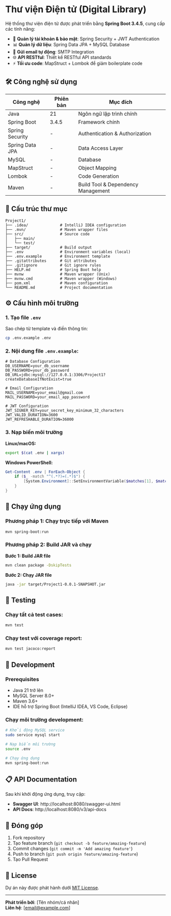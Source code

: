 # Thư viện Điện tử (Digital Library)

Hệ thống thư viện điện tử được phát triển bằng **Spring Boot 3.4.5**, cung cấp các tính năng:

- 🔐 **Quản lý tài khoản & bảo mật**: Spring Security + JWT Authentication
- 📊 **Quản lý dữ liệu**: Spring Data JPA + MySQL Database
- 📧 **Gửi email tự động**: SMTP Integration
- 🌐 **API RESTful**: Thiết kế RESTful API standards
- ⚡ **Tối ưu code**: MapStruct + Lombok để giảm boilerplate code

## 🛠️ Công nghệ sử dụng

| Công nghệ | Phiên bản | Mục đích |
|-----------|-----------|----------|
| Java | 21 | Ngôn ngữ lập trình chính |
| Spring Boot | 3.4.5 | Framework chính |
| Spring Security | - | Authentication & Authorization |
| Spring Data JPA | - | Data Access Layer |
| MySQL | - | Database |
| MapStruct | - | Object Mapping |
| Lombok | - | Code Generation |
| Maven | - | Build Tool & Dependency Management |

## 📂 Cấu trúc thư mục

```
Project1/
├── .idea/              # IntelliJ IDEA configuration
├── .mvn/               # Maven wrapper files
├── src/                # Source code
│   ├── main/
│   └── test/
├── target/             # Build output
├── .env                # Environment variables (local)
├── .env.example        # Environment template
├── .gitattributes      # Git attributes
├── .gitignore          # Git ignore rules
├── HELP.md             # Spring Boot help
├── mvnw                # Maven wrapper (Unix)
├── mvnw.cmd            # Maven wrapper (Windows)
├── pom.xml             # Maven configuration
└── README.md           # Project documentation
```

## ⚙️ Cấu hình môi trường

### 1. Tạo file `.env`

Sao chép từ template và điền thông tin:

```bash
cp .env.example .env
```

### 2. Nội dung file `.env.example`:

```properties
# Database Configuration
DB_USERNAME=your_db_username
DB_PASSWORD=your_db_password
DB_URL=jdbc:mysql://127.0.0.1:3306/Project1?createDatabaseIfNotExist=true

# Email Configuration
MAIL_USERNAME=your_email@gmail.com
MAIL_PASSWORD=your_email_app_password

# JWT Configuration
JWT_SIGNER_KEY=your_secret_key_minimum_32_characters
JWT_VALID_DURATION=3600
JWT_REFRESHABLE_DURATION=36000
```

### 3. Nạp biến môi trường

**Linux/macOS:**
```bash
export $(cat .env | xargs)
```

**Windows PowerShell:**
```powershell
Get-Content .env | ForEach-Object {
    if ($_ -match "^(.*?)=(.*)$") {
        [System.Environment]::SetEnvironmentVariable($matches[1], $matches[2], "Process")
    }
}
```

## 🚀 Chạy ứng dụng

### Phương pháp 1: Chạy trực tiếp với Maven
```bash
mvn spring-boot:run
```

### Phương pháp 2: Build JAR và chạy

**Bước 1: Build JAR file**
```bash
mvn clean package -DskipTests
```

**Bước 2: Chạy JAR file**
```bash
java -jar target/Project1-0.0.1-SNAPSHOT.jar
```

## 🧪 Testing

### Chạy tất cả test cases:
```bash
mvn test
```

### Chạy test với coverage report:
```bash
mvn test jacoco:report
```

## 🔧 Development

### Prerequisites
- Java 21 trở lên
- MySQL Server 8.0+
- Maven 3.6+
- IDE hỗ trợ Spring Boot (IntelliJ IDEA, VS Code, Eclipse)

### Chạy môi trường development:
```bash
# Khởi động MySQL service
sudo service mysql start

# Nạp biến môi trường
source .env

# Chạy ứng dụng
mvn spring-boot:run
```

## 📋 API Documentation

Sau khi khởi động ứng dụng, truy cập:
- **Swagger UI**: http://localhost:8080/swagger-ui.html
- **API Docs**: http://localhost:8080/v3/api-docs

## 🤝 Đóng góp

1. Fork repository
2. Tạo feature branch (`git checkout -b feature/amazing-feature`)
3. Commit changes (`git commit -m 'Add amazing feature'`)
4. Push to branch (`git push origin feature/amazing-feature`)
5. Tạo Pull Request

## 📝 License

Dự án này được phát hành dưới [MIT License](LICENSE).

---

**Phát triển bởi**: [Tên nhóm/cá nhân]  
**Liên hệ**: [email@example.com]